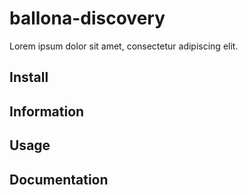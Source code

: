 # ballona-discovery

Lorem ipsum dolor sit amet, consectetur adipiscing elit.

## Install

## Information

## Usage

## Documentation
